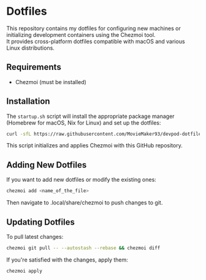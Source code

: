 # Dotfiles
This repository contains my dotfiles for configuring new machines or initializing development containers using the Chezmoi tool.   
It provides cross-platform dotfiles compatible with macOS and various Linux distributions.

## Requirements
- Chezmoi (must be installed)

## Installation
The `startup.sh` script will install the appropriate package manager (Homebrew for macOS, Nix for Linux) and set up the dotfiles:
```bash
curl -sfL https://raw.githubusercontent.com/MovieMaker93/devpod-dotfiles-chezmoi/main/.startup.sh | bash
```
This script initializes and applies Chezmoi with this GitHub repository.

## Adding New Dotfiles
If you want to add new dotfiles or modify the existing ones:
```bash
chezmoi add <name_of_the_file>
```
Then navigate to .local/share/chezmoi to push changes to git.

## Updating Dotfiles
To pull latest changes:
```bash
chezmoi git pull -- --autostash --rebase && chezmoi diff
```
If you're satisfied with the changes, apply them:
```bash
chezmoi apply
```

